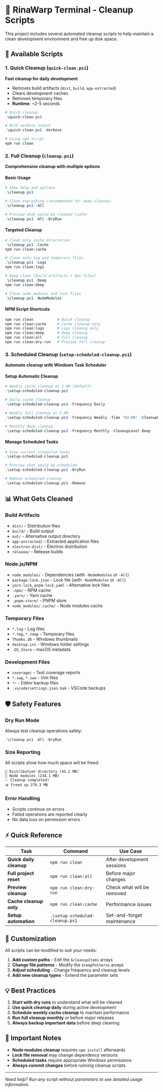 # 🧹 RinaWarp Terminal - Cleanup Scripts

This project includes several automated cleanup scripts to help maintain a clean development environment and free up disk space.

## 📁 Available Scripts

### 1. Quick Cleanup (`quick-clean.ps1`)
**Fast cleanup for daily development**
- Removes build artifacts (`dist`, `build`, `app-extracted`)
- Clears development caches
- Removes temporary files
- **Runtime**: ~2-5 seconds

```powershell
# Quick cleanup
.\quick-clean.ps1

# With verbose output
.\quick-clean.ps1 -Verbose

# Using npm script
npm run clean
```

### 2. Full Cleanup (`cleanup.ps1`)
**Comprehensive cleanup with multiple options**

#### Basic Usage
```powershell
# Show help and options
.\cleanup.ps1

# Clean everything (recommended for deep cleanup)
.\cleanup.ps1 -All

# Preview what would be cleaned (safe)
.\cleanup.ps1 -All -DryRun
```

#### Targeted Cleanup
```powershell
# Clean only cache directories
.\cleanup.ps1 -Cache
npm run clean:cache

# Clean only log and temporary files
.\cleanup.ps1 -Logs
npm run clean:logs

# Deep clean (build artifacts + dev files)
.\cleanup.ps1 -Deep
npm run clean:deep

# Clean node_modules and lock files
.\cleanup.ps1 -NodeModules
```

#### NPM Script Shortcuts
```bash
npm run clean           # Quick cleanup
npm run clean:cache     # Cache cleanup only
npm run clean:logs      # Logs cleanup only
npm run clean:deep      # Deep cleanup
npm run clean:all       # Full cleanup
npm run clean:dry-run   # Preview full cleanup
```

### 3. Scheduled Cleanup (`setup-scheduled-cleanup.ps1`)
**Automate cleanup with Windows Task Scheduler**

#### Setup Automatic Cleanup
```powershell
# Weekly cache cleanup at 2 AM (default)
.\setup-scheduled-cleanup.ps1

# Daily cache cleanup
.\setup-scheduled-cleanup.ps1 -Frequency Daily

# Weekly full cleanup at 3 AM
.\setup-scheduled-cleanup.ps1 -Frequency Weekly -Time "03:00" -CleanupLevel All

# Monthly deep cleanup
.\setup-scheduled-cleanup.ps1 -Frequency Monthly -CleanupLevel Deep
```

#### Manage Scheduled Tasks
```powershell
# View current scheduled tasks
.\setup-scheduled-cleanup.ps1

# Preview what would be scheduled
.\setup-scheduled-cleanup.ps1 -DryRun

# Remove scheduled cleanup
.\setup-scheduled-cleanup.ps1 -Remove
```

## 📊 What Gets Cleaned

### Build Artifacts
- `dist/` - Distribution files
- `build/` - Build output
- `out/` - Alternative output directory
- `app-extracted/` - Extracted application files
- `electron-dist/` - Electron distribution
- `release/` - Release builds

### Node.js/NPM
- `node_modules/` - Dependencies (with `-NodeModules` or `-All`)
- `package-lock.json` - Lock file (with `-NodeModules` or `-All`)
- `yarn.lock`, `pnpm-lock.yaml` - Alternative lock files
- `.npm/` - NPM cache
- `.yarn/` - Yarn cache
- `.pnpm-store/` - PNPM store
- `node_modules/.cache/` - Node modules cache

### Temporary Files
- `*.log` - Log files
- `*.tmp`, `*.temp` - Temporary files
- `Thumbs.db` - Windows thumbnails
- `desktop.ini` - Windows folder settings
- `.DS_Store` - macOS metadata

### Development Files
- `coverage/` - Test coverage reports
- `*.swp`, `*.swo` - Vim files
- `*~` - Editor backup files
- `.vscode/settings.json.bak` - VSCode backups

## 🛡️ Safety Features

### Dry Run Mode
Always test cleanup operations safely:
```powershell
.\cleanup.ps1 -All -DryRun
```

### Size Reporting
All scripts show how much space will be freed:
```
📁 Distribution directory (45.2 MB)
📁 Node modules (234.1 MB)
✨ Cleanup completed!
📊 Freed up 279.3 MB
```

### Error Handling
- Scripts continue on errors
- Failed operations are reported clearly
- No data loss on permission errors

## ⚡ Quick Reference

| Task | Command | Use Case |
|------|---------|----------|
| **Quick daily cleanup** | `npm run clean` | After development sessions |
| **Full project reset** | `npm run clean:all` | Before major changes |
| **Preview cleanup** | `npm run clean:dry-run` | Check what will be removed |
| **Cache cleanup only** | `npm run clean:cache` | Performance issues |
| **Setup automation** | `.\setup-scheduled-cleanup.ps1` | Set-and-forget maintenance |

## 🔧 Customization

All scripts can be modified to suit your needs:

1. **Add custom paths** - Edit the `$cleanupItems` arrays
2. **Change file patterns** - Modify the `$tempPatterns` arrays  
3. **Adjust scheduling** - Change frequency and cleanup levels
4. **Add new cleanup types** - Extend the parameter sets

## 💡 Best Practices

1. **Start with dry runs** to understand what will be cleaned
2. **Use quick cleanup daily** during active development
3. **Schedule weekly cache cleanup** to maintain performance
4. **Run full cleanup monthly** or before major releases
5. **Always backup important data** before deep cleaning

## 🚨 Important Notes

- **Node modules cleanup** requires `npm install` afterwards
- **Lock file removal** may change dependency versions
- **Scheduled tasks** require appropriate Windows permissions
- **Always commit changes** before running cleanup scripts

---

*Need help? Run any script without parameters to see detailed usage information.*

